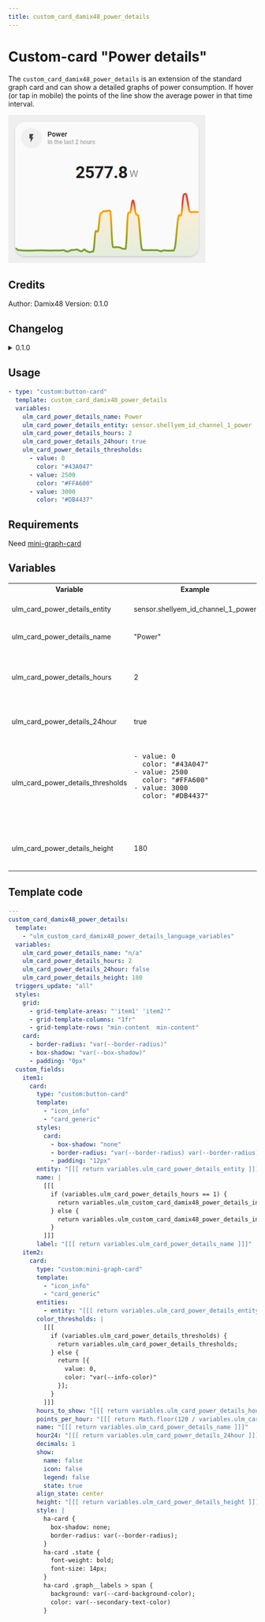 ```yaml
---
title: custom_card_damix48_power_details
---
```

<!-- markdownlint-disable MD046 -->

# Custom-card "Power details"

The `custom_card_damix48_power_details` is an extension of the standard graph card and can show a detailed graphs of power consumption. If hover (or tap in mobile) the points of the line show the average power in that time interval.

![Power details](../../docs/assets/img/custom_power_details.png)

## Credits

Author: Damix48
Version: 0.1.0

## Changelog

<details>
<summary>0.1.0</summary>
Initial release.
</details>

## Usage

```yaml
- type: "custom:button-card"
  template: custom_card_damix48_power_details
  variables:
    ulm_card_power_details_name: Power
    ulm_card_power_details_entity: sensor.shellyem_id_channel_1_power
    ulm_card_power_details_hours: 2
    ulm_card_power_details_24hour: true
    ulm_card_power_details_thresholds:
      - value: 0
        color: "#43A047"
      - value: 2500
        color: "#FFA600"
      - value: 3000
        color: "#DB4437"
```

## Requirements

Need [mini-graph-card](https://github.com/kalkih/mini-graph-card)

## Variables

<table>
<tr>
<th>Variable</th>
<th>Example</th>
<th>Required</th>
<th>Explanation</th>
</tr>
<tr>
<td>ulm_card_power_details_entity</td>
<td>sensor.shellyem_id_channel_1_power</td>
<td>yes</td>
<td>Power sensor entity</td>
</tr>
<tr>
<td>ulm_card_power_details_name</td>
<td>"Power"</td>
<td>no</td>
<td>Name to show on card.</td>
</tr>
<tr>
<td>ulm_card_power_details_hours</td>
<td>2</td>
<td>no</td>
<td>Number of hour to show in the graph (2 is the default value)</td>
</tr>
<tr>
<td>ulm_card_power_details_24hour</td>
<td>true</td>
<td>no</td>
<td>Switch from AM/PM (default) to 24h format</td>
</tr>
<tr>
<td>ulm_card_power_details_thresholds</td>
<td>
<pre>
- value: 0
  color: "#43A047"
- value: 2500
  color: "#FFA600"
- value: 3000
  color: "#DB4437"
<pre>
</td>
<td>no</td>
<td>Thresholds to change color in the graph according to power value (default is only one color)</td>
</tr>
<tr>
<td>ulm_card_power_details_height</td>
<td>180</td>
<td>no</td>
<td>Height of the graph (180 is the default value)</td>
</tr>
</table>

## Template code

```yaml
---
custom_card_damix48_power_details:
  template:
    - "ulm_custom_card_damix48_power_details_language_variables"
  variables:
    ulm_card_power_details_name: "n/a"
    ulm_card_power_details_hours: 2
    ulm_card_power_details_24hour: false
    ulm_card_power_details_height: 180
  triggers_update: "all"
  styles:
    grid:
      - grid-template-areas: "'item1' 'item2'"
      - grid-template-columns: "1fr"
      - grid-template-rows: "min-content  min-content"
    card:
      - border-radius: "var(--border-radius)"
      - box-shadow: "var(--box-shadow)"
      - padding: "0px"
  custom_fields:
    item1:
      card:
        type: "custom:button-card"
        template:
          - "icon_info"
          - "card_generic"
        styles:
          card:
            - box-shadow: "none"
            - border-radius: "var(--border-radius) var(--border-radius) 0px 0px"
            - padding: "12px"
        entity: "[[[ return variables.ulm_card_power_details_entity ]]]"
        name: |
          [[[
            if (variables.ulm_card_power_details_hours == 1) {
              return variables.ulm_custom_card_damix48_power_details_in_the_last + " " + variables.ulm_custom_card_damix48_power_details_hour;
            } else {
              return variables.ulm_custom_card_damix48_power_details_in_the_lasts + " " + variables.ulm_card_power_details_hours + " " + variables.ulm_custom_card_damix48_power_details_hours;
            }
          ]]]
        label: "[[[ return variables.ulm_card_power_details_name ]]]"
    item2:
      card:
        type: "custom:mini-graph-card"
        template:
          - "icon_info"
          - "card_generic"
        entities:
          - entity: "[[[ return variables.ulm_card_power_details_entity ]]]"
        color_thresholds: |
          [[[
            if (variables.ulm_card_power_details_thresholds) {
              return variables.ulm_card_power_details_thresholds;
            } else {
              return [{
                value: 0,
                color: "var(--info-color)"
              }];
            }
          ]]]
        hours_to_show: "[[[ return variables.ulm_card_power_details_hours ]]]"
        points_per_hour: "[[[ return Math.floor(120 / variables.ulm_card_power_details_hours) ]]]"
        name: "[[[ return variables.ulm_card_power_details_name ]]]"
        hour24: "[[[ return variables.ulm_card_power_details_24hour ]]]"
        decimals: 1
        show:
          name: false
          icon: false
          legend: false
          state: true
        align_state: center
        height: "[[[ return variables.ulm_card_power_details_height ]]]"
        style: |
          ha-card {
            box-shadow: none;
            border-radius: var(--border-radius);
          }
          ha-card .state {
            font-weight: bold;
            font-size: 14px;
          }
          ha-card .graph__labels > span {
            background: var(--card-background-color);
            color: var(--secondary-text-color)
          }
```
